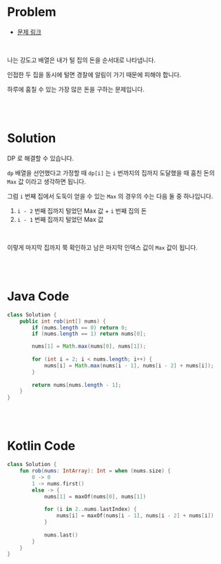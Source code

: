 # Problem

- [문제 링크](https://leetcode.com/problems/house-robber/)

<br>

나는 강도고 배열은 내가 털 집의 돈을 순서대로 나타냅니다.

인접한 두 집을 동시에 털면 경찰에 알림이 가기 때문에 피해야 합니다.

하루에 훔칠 수 있는 가장 많은 돈을 구하는 문제입니다.

<br><br>

# Solution

DP 로 해결할 수 있습니다.

`dp` 배열을 선언했다고 가정할 때 `dp[i]` 는 `i` 번까지의 집까지 도달했을 때 훔친 돈의 `Max` 값 이라고 생각하면 됩니다.

그럼 `i` 번째 집에서 도둑이 얻을 수 있는 `Max` 의 경우의 수는 다음 둘 중 하나입니다.

1. `i - 2` 번째 집까지 털었던 Max 값 + `i` 번째 집의 돈
2. `i - 1` 번째 집까지 털었던 Max 값

<br>

이렇게 마지막 집까지 쭉 확인하고 남은 마지막 인덱스 값이 `Max` 값이 됩니다.

<br><br>

# Java Code

```java
class Solution {
    public int rob(int[] nums) {
        if (nums.length == 0) return 0;
        if (nums.length == 1) return nums[0];

        nums[1] = Math.max(nums[0], nums[1]);
        
        for (int i = 2; i < nums.length; i++) {
            nums[i] = Math.max(nums[i - 1], nums[i - 2] + nums[i]);
        }
        
        return nums[nums.length - 1];
    }
}
```

<br><br>

# Kotlin Code

```kotlin
class Solution {
    fun rob(nums: IntArray): Int = when (nums.size) {
        0 -> 0
        1 -> nums.first()
        else -> {
            nums[1] = maxOf(nums[0], nums[1])
            
            for (i in 2..nums.lastIndex) {
                nums[i] = maxOf(nums[i - 1], nums[i - 2] + nums[i])
            }
            
            nums.last()
        }
    }
}
```

